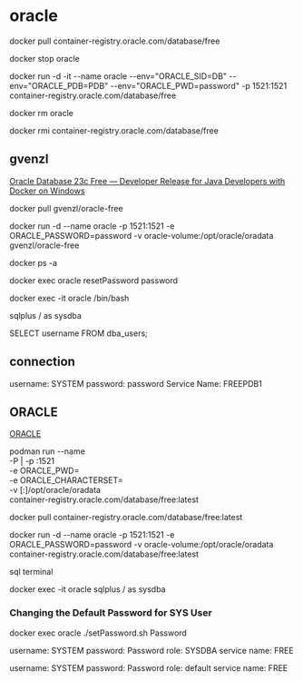 # oracle

docker pull container-registry.oracle.com/database/free

docker stop oracle

docker run -d -it --name oracle --env="ORACLE_SID=DB" --env="ORACLE_PDB=PDB" --env="ORACLE_PWD=password" -p 1521:1521 container-registry.oracle.com/database/free

docker rm oracle

docker rmi container-registry.oracle.com/database/free

## gvenzl
[Oracle Database 23c Free — Developer Release for Java Developers with Docker on Windows](https://medium.com/oracledevs/oracle-database-23c-free-developer-release-for-java-developers-with-docker-on-windows-b164a7a61a91)

docker pull gvenzl/oracle-free

docker run -d --name oracle -p 1521:1521 -e ORACLE_PASSWORD=password -v oracle-volume:/opt/oracle/oradata gvenzl/oracle-free

docker ps -a

docker exec oracle resetPassword password

docker exec -it oracle /bin/bash

sqlplus / as sysdba

SELECT username FROM dba_users;

## connection
username: SYSTEM
password: password
Service Name: FREEPDB1

## ORACLE
[ORACLE](https://container-registry.oracle.com/ords/f?p=113:4:103233461092240:::4:P4_REPOSITORY,AI_REPOSITORY,AI_REPOSITORY_NAME,P4_REPOSITORY_NAME,P4_EULA_ID,P4_BUSINESS_AREA_ID:1863,1863,Oracle%20Database%20Free,Oracle%20Database%20Free,1,0&cs=3ExSLWuuuAENKM_WnrLNhJkwHauj70oyuBfWihQKXTP4hdbVgI2BhL91dVnLGt_6wqsGCZYSNy45mtwO4gUQYPA)

podman run --name <container name> \
-P | -p <host port>:1521 \
-e ORACLE_PWD=<your database passwords> \
-e ORACLE_CHARACTERSET=<your character set> \
-v [<host mount point>:]/opt/oracle/oradata \
container-registry.oracle.com/database/free:latest

docker pull container-registry.oracle.com/database/free:latest

docker run -d --name oracle -p 1521:1521 -e ORACLE_PASSWORD=password -v oracle-volume:/opt/oracle/oradata container-registry.oracle.com/database/free:latest

sql terminal

docker exec -it oracle sqlplus / as sysdba

### Changing the Default Password for SYS User
docker exec oracle ./setPassword.sh Password

username: SYSTEM
password: Password
role: SYSDBA
service name: FREE

username: SYSTEM
password: Password
role: default
service name: FREE